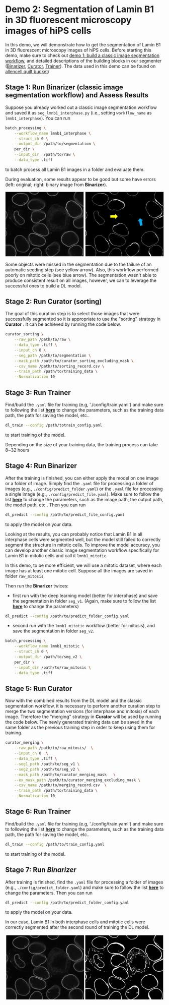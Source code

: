 # Demo 2: Segmentation of Lamin B1 in 3D fluorescent microscopy images of hiPS cells 

In this demo, we will demonstrate how to get the segmentation of Lamin B1 in 3D fluorescent microscopy images of hiPS cells. Before starting this demo, make sure to check out [demo 1: build a classic image segmentation workflow](./demo_1.md), and detailed descriptions of the building blocks in our segmenter ([Binarizer](./bb1.md), [Curator](./bb2.md), [Trainer](./bb3.md)). The data used in this demo can be found on [allencell quilt bucket](https://open.quiltdata.com/b/allencell/packages/aics/laminb1_sample_data)/


## Stage 1: Run **Binarizer** (classic image segmentation workflow) and Assess Results

Suppose you already worked out a classic image segmentation workflow and saved it as `seg_lmnb1_interphase.py` (i.e., setting `workflow_name` as `lmnb1_interphase`). You can run 

```bash
batch_processing \
    --workflow_name lmnb1_interphase \
    --struct_ch 0 \
    --output_dir /path/to/segmentation \
    per_dir \
    --input_dir  /path/to/raw \
    --data_type .tiff
```
to batch process all Lamin B1 images in a folder and evaluate them.

During evaluation, some results appear to be good but some have errors (left: original; right: binary image from **Binarizer**). 

![wf1 pic](./wf_pic.png)

Some objects were missed in the segmentation due to the failure of an automatic seeding step (see yellow arrow). Also, this workflow performed poorly on mitotic cells (see blue arrow). The segmentation wasn't able to produce consistent result on all images, however, we can to leverage the successful ones to build a DL model.

## Stage 2: Run **Curator** (sorting)

The goal of this curation step is to select those images that were successfully segmented so it is appropriate to use the "sorting" strategy in **Curator** . It can be achieved by running the code below.

```bash
curator_sorting \
    --raw_path /path/to/raw \
    --data_type .tiff \
    --input_ch 0 \
    --seg_path /path/to/segmentation \
    --mask_path /path/to/curator_sorting_excluding_mask \
    --csv_name /path/to/sorting_record.csv \
    --train_path /path/to/training_data \
    --Normalization 10
```

## Stage 3: Run **Trainer** 

Find/build the `.yaml` file for training (e.g, './config/train.yaml') and make sure to following the list [**here**](./doc_train_yaml.md) to change the parameters, such as the training data path, the path for saving the model, etc..

```bash
dl_train --config /path/totrain_config.yaml
```
to start training of the model. 

Depending on the size of your training data, the training process can take 8~32 hours

## Stage 4: Run **Binarizer**

After the training is finished, you can either apply the model on one image or a folder of image. Simply find the `.yaml` file for processing a folder of images (e.g., `./config/predict_folder.yaml`) or the `.yaml` file for processing a single image (e.g., `./config/predict_file.yaml`). Make sure to follow the list [**here**](./doc_pred_yaml.md) to change the parameters, such as the image path, the output path, the model path, etc.. Then you can run

```bash
dl_predict --config /path/to/predict_file_config.yaml
```
to apply the model on your data.

Looking at the results, you can probably notice that Lamin B1 in all interphase cells were segmented well, but the model still failed to correctly segment the structure in mitotic cells. To improve the model accuracy, you can develop another classic image segmentation workflow specifically for Lamin B1 in mitotic cells and call it `lmnb1_mitotic`.

In this demo, to be more efficient, we will use a mitotic dataset, where each image has at least one mitotic cell. Suppose all the images are saved in folder `raw_mitosis`. 

Then run the **Binarizer** twices:
* first run with the deep learning model (better for interphase) and save the segmentation in folder `seg_v1`. (Again, make sure to follow the list [**here**](./doc_pred_yaml.md) to change the parameters)

```bash
dl_predict --config /path/to/predict_folder_config.yaml
```

* second run with the `lmnb1_mitotic` workflow (better for mitosis), and save the segmentation in folder `seg_v2`.

```bash
batch_processing \
    --workflow_name lmnb1_mitotic \
    --struct_ch 0 \
    --output_dir /path/to/seg_v2 \
    per_dir \
    --input_dir /path/to/raw_mitosis \
    --data_type .tiff
```

## Stage 5: Run **Curator**

Now with the combined results from the DL model and the classic segmentation workflow, it is necessary to perform another curation step to merge the two segmentation versions (for interphase and mitosis) of each image. Therefore the "merging" strategy in **Curator** will be used by running the code below. The newly generated training data can be saved in the same folder as the previous training step in order to keep using them for training. 

```bash
curator_merging \
    --raw_path /path/to/raw_mitosis/  \
    --input_ch 0  \
    --data_type .tiff \
    --seg1_path /path/to/seg_v1 \
    --seg2_path /path/to/seg_v2 \
    --mask_path /path/to/curator_merging_mask   \
    --ex_mask_path /path/to/curator_merging_excluding_mask \
    --csv_name /path/to/merging_record.csv  \
    --train_path /path/to/training_data \
    --Normalization 10
```

## Stage 6: Run **Trainer**

Find/build the `.yaml` file for training (e.g, './config/train.yaml') and make sure to following the list [**here**](./doc_train_yaml.md) to change the parameters, such as the training data path, the path for saving the model, etc..

```bash
dl_train --config /path/to/train_config.yaml
```
to start training of the model. 

## Stage 7: Run *Binarizer*

After training is finished, find the `.yaml` file for processing a folder of images (e.g., `./config/predict_folder.yaml`) and make sure to follow the list [**here**](./doc_pred_yaml.md) to change the parameters. Then you can run

```bash
dl_predict --config /path/to/predict_folder_config.yaml
```
to apply the model on your data.

In our case, Lamin B1 in both interphase cells and mitotic cells were correctly segmented after the second round of training the DL model. 

![dl pic](./dl_final.png)
